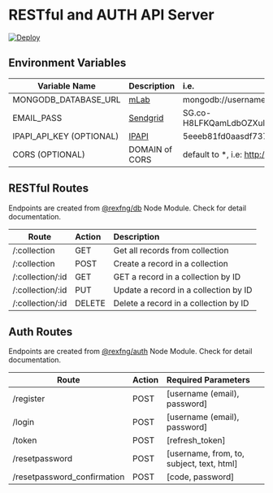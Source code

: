 # RESTful and AUTH API Server

[![Deploy](https://www.herokucdn.com/deploy/button.svg)](https://heroku.com/deploy?template=https://github.com/rexfng/restful-auth-api)

## Environment Variables
| Variable Name   |      Description      |  i.e. |
|----------|:-------------|:------|
| MONGODB_DATABASE_URL |[mLab](https://mlab.com/) |mongodb://username:password@ds133321.mlab.com:33321/collection|
| EMAIL_PASS |[Sendgrid](https://sendgrid.com/)|SG.co-H8LFKQamLdbOZXulclw.6GzldaSZGBYbVNcRmxRxiTOb5ZDRdNasd1Xmyt398|
| IPAPI_API_KEY (OPTIONAL) |[IPAPI](https://ipapi.co/#api)|5eeeb81fd0aasdf737b61ad81264ffcasda6e042|
| CORS (OPTIONAL) |DOMAIN of CORS |default to *, i.e: http://sample.herokuapp.com|

## RESTful Routes
Endpoints are created from [@rexfng/db](https://www.npmjs.com/package/@rexfng/db) Node Module. Check for detail documentation.

| Route   | Action | Description |
|----------|:-------------|:------|
| /:collection | GET | Get all records from collection |
| /:collection | POST | Create a record in a collection |
| /:collection/:id | GET | GET a record in a collection by ID |
| /:collection/:id | PUT | Update a record in a collection by ID |
| /:collection/:id | DELETE | Delete a record in a collection by ID |

## Auth Routes
Endpoints are created from [@rexfng/auth](https://www.npmjs.com/package/@rexfng/auth) Node Module. Check for detail documentation.

| Route   | Action | Required Parameters |
|----------|:-------------|:------|
| /register | POST |[username (email), password]|
| /login | POST | [username (email), password] |
| /token | POST | [refresh_token] |
| /resetpassword | POST | [username, from, to, subject, text, html] |
| /resetpassword_confirmation | POST | [code, password] |
